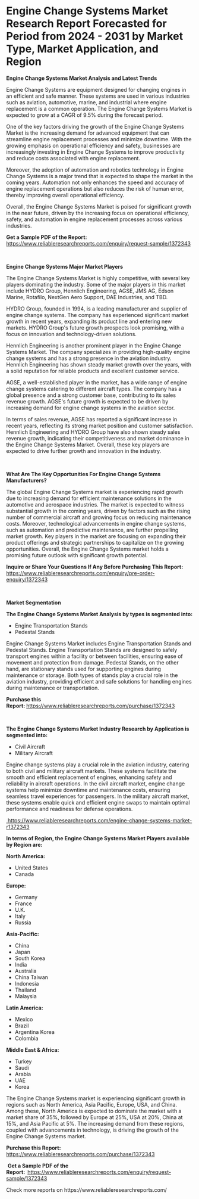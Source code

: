 <p><h1>Engine Change Systems Market Research Report Forecasted for Period from 2024 -  2031 by Market Type, Market Application, and Region</h1></p><p><strong>Engine Change Systems Market Analysis and Latest Trends</strong></p>
<p><p>Engine Change Systems are equipment designed for changing engines in an efficient and safe manner. These systems are used in various industries such as aviation, automotive, marine, and industrial where engine replacement is a common operation. The Engine Change Systems Market is expected to grow at a CAGR of 9.5% during the forecast period.</p><p>One of the key factors driving the growth of the Engine Change Systems Market is the increasing demand for advanced equipment that can streamline engine replacement processes and minimize downtime. With the growing emphasis on operational efficiency and safety, businesses are increasingly investing in Engine Change Systems to improve productivity and reduce costs associated with engine replacement.</p><p>Moreover, the adoption of automation and robotics technology in Engine Change Systems is a major trend that is expected to shape the market in the coming years. Automation not only enhances the speed and accuracy of engine replacement operations but also reduces the risk of human error, thereby improving overall operational efficiency.</p><p>Overall, the Engine Change Systems Market is poised for significant growth in the near future, driven by the increasing focus on operational efficiency, safety, and automation in engine replacement processes across various industries.</p></p>
<p><strong>Get a Sample PDF of the Report:&nbsp;</strong> <a href="https://www.reliableresearchreports.com/enquiry/request-sample/1372343">https://www.reliableresearchreports.com/enquiry/request-sample/1372343</a></p>
<p>&nbsp;</p>
<p><strong>Engine Change Systems Major Market Players</strong></p>
<p><p>The Engine Change Systems Market is highly competitive, with several key players dominating the industry. Some of the major players in this market include HYDRO Group, Hennlich Engineering, AGSE, JMS AG, Edson Marine, Rotafilo, NextGen Aero Support, DAE Industries, and TBD. </p><p>HYDRO Group, founded in 1994, is a leading manufacturer and supplier of engine change systems. The company has experienced significant market growth in recent years, expanding its product line and entering new markets. HYDRO Group's future growth prospects look promising, with a focus on innovation and technology-driven solutions.</p><p>Hennlich Engineering is another prominent player in the Engine Change Systems Market. The company specializes in providing high-quality engine change systems and has a strong presence in the aviation industry. Hennlich Engineering has shown steady market growth over the years, with a solid reputation for reliable products and excellent customer service.</p><p>AGSE, a well-established player in the market, has a wide range of engine change systems catering to different aircraft types. The company has a global presence and a strong customer base, contributing to its sales revenue growth. AGSE's future growth is expected to be driven by increasing demand for engine change systems in the aviation sector.</p><p>In terms of sales revenue, AGSE has reported a significant increase in recent years, reflecting its strong market position and customer satisfaction. Hennlich Engineering and HYDRO Group have also shown steady sales revenue growth, indicating their competitiveness and market dominance in the Engine Change Systems Market. Overall, these key players are expected to drive further growth and innovation in the industry.</p></p>
<p>&nbsp;</p>
<p><strong>What Are The Key Opportunities For Engine Change Systems Manufacturers?</strong></p>
<p><p>The global Engine Change Systems market is experiencing rapid growth due to increasing demand for efficient maintenance solutions in the automotive and aerospace industries. The market is expected to witness substantial growth in the coming years, driven by factors such as the rising number of commercial aircraft and growing focus on reducing maintenance costs. Moreover, technological advancements in engine change systems, such as automation and predictive maintenance, are further propelling market growth. Key players in the market are focusing on expanding their product offerings and strategic partnerships to capitalize on the growing opportunities. Overall, the Engine Change Systems market holds a promising future outlook with significant growth potential.</p></p>
<p><strong>Inquire or Share Your Questions If Any Before Purchasing This Report:</strong> <a href="https://www.reliableresearchreports.com/enquiry/pre-order-enquiry/1372343">https://www.reliableresearchreports.com/enquiry/pre-order-enquiry/1372343</a></p>
<p>&nbsp;</p>
<p><strong>Market Segmentation</strong></p>
<p><strong>The Engine Change Systems Market Analysis by types is segmented into:</strong></p>
<p><ul><li>Engine Transportation Stands</li><li>Pedestal Stands</li></ul></p>
<p><p>Engine Change Systems Market includes Engine Transportation Stands and Pedestal Stands. Engine Transportation Stands are designed to safely transport engines within a facility or between facilities, ensuring ease of movement and protection from damage. Pedestal Stands, on the other hand, are stationary stands used for supporting engines during maintenance or storage. Both types of stands play a crucial role in the aviation industry, providing efficient and safe solutions for handling engines during maintenance or transportation.</p></p>
<p><strong>Purchase this Report:&nbsp;</strong><a href="https://www.reliableresearchreports.com/purchase/1372343">https://www.reliableresearchreports.com/purchase/1372343</a></p>
<p>&nbsp;</p>
<p><strong>The Engine Change Systems Market Industry Research by Application is segmented into:</strong></p>
<p><ul><li>Civil Aircraft</li><li>Military Aircraft</li></ul></p>
<p><p>Engine change systems play a crucial role in the aviation industry, catering to both civil and military aircraft markets. These systems facilitate the smooth and efficient replacement of engines, enhancing safety and reliability in aircraft operations. In the civil aircraft market, engine change systems help minimize downtime and maintenance costs, ensuring seamless travel experiences for passengers. In the military aircraft market, these systems enable quick and efficient engine swaps to maintain optimal performance and readiness for defense operations.</p></p>
<p><a href="https://www.reliableresearchreports.com/engine-change-systems-market-r1372343">&nbsp;https://www.reliableresearchreports.com/engine-change-systems-market-r1372343</a></p>
<p><strong>In terms of Region, the Engine Change Systems Market Players available by Region are:</strong></p>
<p>
    <p> <strong> North America: </strong>
        <ul>
            <li>United States</li>
            <li>Canada</li>
        </ul>
        </p> 
    <p> <strong> Europe: </strong>
        <ul>
            <li>Germany</li>
            <li>France</li>
            <li>U.K.</li>
            <li>Italy</li>
            <li>Russia</li>
        </ul>
        </p> 
    <p> <strong> Asia-Pacific: </strong>
        <ul>
            <li>China</li>
            <li>Japan</li>
            <li>South Korea</li>
            <li>India</li>
            <li>Australia</li>
            <li>China Taiwan</li>
            <li>Indonesia</li>
            <li>Thailand</li>
            <li>Malaysia</li>
        </ul>
        </p> 
    <p> <strong> Latin America: </strong>
        <ul>
            <li>Mexico</li>
            <li>Brazil</li>
            <li>Argentina Korea</li>
            <li>Colombia</li>
        </ul>
        </p> 
    <p> <strong> Middle East & Africa: </strong>
        <ul>
            <li>Turkey</li>
            <li>Saudi</li>
            <li>Arabia</li>
            <li>UAE</li>
            <li>Korea</li>
        </ul>
    </p>
    </p>
<p><p>The Engine Change Systems market is experiencing significant growth in regions such as North America, Asia Pacific, Europe, USA, and China. Among these, North America is expected to dominate the market with a market share of 35%, followed by Europe at 25%, USA at 20%, China at 15%, and Asia Pacific at 5%. The increasing demand from these regions, coupled with advancements in technology, is driving the growth of the Engine Change Systems market.</p></p>
<p><strong>Purchase this Report: </strong><a href="https://www.reliableresearchreports.com/purchase/1372343">https://www.reliableresearchreports.com/purchase/1372343</a></p>
<p>&nbsp;<strong>Get a Sample PDF of the Report:&nbsp;&nbsp;</strong><a href="https://www.reliableresearchreports.com/enquiry/request-sample/1372343">https://www.reliableresearchreports.com/enquiry/request-sample/1372343</a></p>
<p><strong></strong></p>
<p>Check more reports on https://www.reliableresearchreports.com/</p>